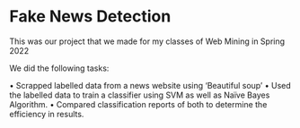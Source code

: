 # Fake News Detection

This was our project that we made for my classes of Web Mining in Spring 2022

We did the following tasks:

• Scrapped labelled data from a news website using ‘Beautiful soup’
• Used the labelled data to train a classifier using SVM as well as Naïve Bayes Algorithm.
• Compared classification reports of both to determine the efficiency in results.
